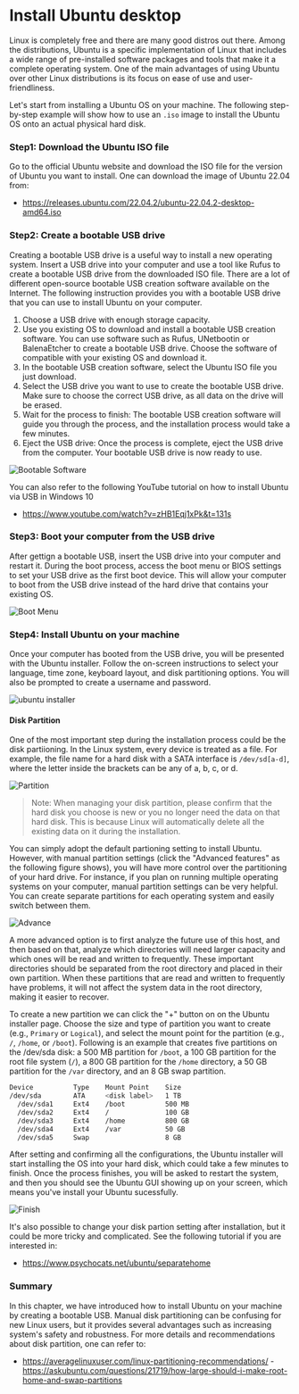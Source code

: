 # Install Ubuntu desktop

Linux is completely free and there are many good distros out there. Among the distributions, Ubuntu is a specific implementation of Linux that includes a wide range of pre-installed software packages and tools that make it a complete operating system. One of the main advantages of using Ubuntu over other Linux distributions is its focus on ease of use and user-friendliness.


Let's start from installing a Ubuntu OS on your machine. The following step-by-step example will show how to use an `.iso` image to install the Ubuntu OS onto an actual physical hard disk. 

### Step1: Download the Ubuntu ISO file

Go to the official Ubuntu website and download the ISO file for the version of Ubuntu you want to install. One can download the image of Ubuntu 22.04 from:
- https://releases.ubuntu.com/22.04.2/ubuntu-22.04.2-desktop-amd64.iso

### Step2: Create a bootable USB drive

Creating a bootable USB drive is a useful way to install a new operating system. Insert a USB drive into your computer and use a tool like Rufus to create a bootable USB drive from the downloaded ISO file. There are a lot of different open-source bootable USB creation software available on the Internet. The following instruction provides you with a bootable USB drive that you can use to install Ubuntu on your computer.

1. Choose a USB drive with enough storage capacity.
2. Use you existing OS to download and install a bootable USB creation software. You can use software such as Rufus, UNetbootin or BalenaEtcher to create a bootable USB drive. Choose the software of compatible with your existing OS and download it.
3. In the bootable USB creation software, select the Ubuntu ISO file you just download.
4. Select the USB drive you want to use to create the bootable USB drive. Make sure to choose the correct USB drive, as all data on the drive will be erased.
5. Wait for the process to finish: The bootable USB creation software will guide you through the process, and the installation process would take a few minutes.
6. Eject the USB drive: Once the process is complete, eject the USB drive from the computer. Your bootable USB drive is now ready to use.

![Bootable Software](images/bootable_software.png)

You can also refer to the following YouTube tutorial on how to install Ubuntu via USB in Windows 10
- https://www.youtube.com/watch?v=zHB1Eqj1xPk&t=131s

### Step3: Boot your computer from the USB drive

After gettign a bootable USB, insert the USB drive into your computer and restart it. During the boot process, access the boot menu or BIOS settings to set your USB drive as the first boot device. This will allow your computer to boot from the USB drive instead of the hard drive that contains your existing OS.

![Boot Menu](images/boot_menu.png)

### Step4: Install Ubuntu on your machine  
Once your computer has booted from the USB drive, you will be presented with the Ubuntu installer. Follow the on-screen instructions to select your language, time zone, keyboard layout, and disk partitioning options. You will also be prompted to create a username and password. 

![ubuntu installer](images/ubuntu_install.png)

#### Disk Partition
One of the most important step during the installation process could be the disk partiioning. In the Linux system, every device is treated as a file. For example, the file name for a hard disk with a SATA interface is `/dev/sd[a-d]`, where the letter inside the brackets can be any of a, b, c, or d. 

![Partition](images/disk_partition.png)

> Note: When managing your disk partition, please confirm that the hard disk you choose is new or you no longer need the data on that hard disk. This is because Linux will automatically delete all the existing data on it during the installation.




You can simply adopt the default partioning setting to install Ubuntu. However, with manual partition settings (click the "Advanced features" as the following figure shows), you will have more control over the partitioning of your hard drive. For instance, if you plan on running multiple operating systems on your computer, manual partition settings can be very helpful. You can create separate partitions for each operating system and easily switch between them. 

![Advance](images/advance_install.png)

A more advanced option is to first analyze the future use of this host, and then based on that, analyze which directories will need larger capacity and which ones will be read and written to frequently. These important directories should be separated from the root directory and placed in their own partition. When these partitions that are read and written to frequently have problems, it will not affect the system data in the root directory, making it easier to recover. 


To create a new partition we can click the "+" button on on the Ubuntu installer page. Choose the size and type of partition you want to create (e.g., `Primary` or `Logical`), and select the mount point for the partition (e.g., `/`, `/home`, or `/boot`). Following is an example that creates five partitions on the /dev/sda disk: a 500 MB partition for `/boot`, a 100 GB partition for the root file system (`/`), a 800 GB partition for the `/home` directory, a 50 GB partition for the `/var` directory, and an 8 GB swap partition.

 
```sh
Device          Type    Mount Point    Size
/dev/sda        ATA     <disk label>   1 TB
  /dev/sda1     Ext4    /boot          500 MB
  /dev/sda2     Ext4    /              100 GB
  /dev/sda3     Ext4    /home          800 GB
  /dev/sda4     Ext4    /var           50 GB
  /dev/sda5     Swap                   8 GB
```


After setting and confirming all the configurations, the Ubuntu installer will start installing the OS into your hard disk, which could take a few minutes to finish. Once the process finishes, you will be asked to restart the system, and then you should see the Ubuntu GUI showing up on your screen, which means you've install your Ubuntu sucessfully. 

![Finish](images/finish_installation.png)

It's also possible to change your disk partion setting after installation, but it could be more tricky and complicated. See the following tutorial if you are interested in:
- https://www.psychocats.net/ubuntu/separatehome


### Summary
In this chapter, we have introduced how to install Ubuntu on your machine by creating a bootable USB. Manual disk partitioning can be confusing for new Linux users, but it provides several advantages such as increasing system's safety and robustness. For more details and recommendations about disk partition, one can refer to:
- https://averagelinuxuser.com/linux-partitioning-recommendations/
-https://askubuntu.com/questions/21719/how-large-should-i-make-root-home-and-swap-partitions


